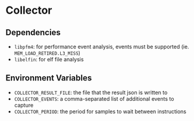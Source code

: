# Collector

## Dependencies

* `libpfm4`: for performance event analysis, events must be supported (ie. `MEM_LOAD_RETIRED.L3_MISS`)
* `libelfin`: for elf file analysis

## Environment Variables

* `COLLECTOR_RESULT_FILE`: the file that the result json is written to
* `COLLECTOR_EVENTS`: a comma-separated list of additional events to capture
* `COLLECTOR_PERIOD`: the period for samples to wait between instructions
